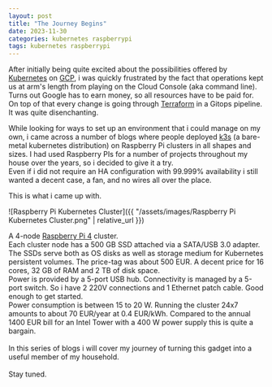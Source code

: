 ```yaml
---
layout: post
title: "The Journey Begins"
date: 2023-11-30
categories: kubernetes raspberrypi
tags: kubernetes raspberrypi
---
```

After initially being quite excited about the possibilities offered by [Kubernetes](https://kubernetes.io/) on [GCP](https://cloud.google.com/),
i was quickly frustrated by the fact that operations kept us at arm's length from playing on the Cloud Console (aka command line).<br/>
Turns out Google has to earn money, so all resources have to be paid for. On top of that
every change is going through [Terraform](https://www.terraform.io/) in a Gitops pipeline. It was quite disenchanting.

While looking for ways to set up an environment that i could manage on my own, i came across 
a number of blogs where people deployed [k3s](https://k3s.io/) (a bare-metal kubernetes distribution) on 
Raspberry Pi clusters in all shapes and sizes. I had used Raspberry PIs for a number of projects throughout my house over the years,
so i decided to give it a try.
<br/>
Even if i did not require an HA configuration with 99.999% availability i still wanted a decent case, a fan, and no wires all over the place.

This is what i came up with.

![Raspberry Pi Kubernetes Cluster]({{ "/assets/images/Raspberry Pi Kubernetes Cluster.png" | relative_url }})

A 4-node [Raspberry Pi 4](https://www.raspberrypi.com/products/raspberry-pi-4-model-b/) cluster.<br/>
Each cluster node has a 500 GB SSD attached via a SATA/USB 3.0 adapter. The SSDs serve both as OS disks as well as storage medium for Kubernetes persistent volumes. The price-tag was about 500 EUR. A decent price for 16 cores, 32 GB of RAM and 2 TB of disk space.<br/>
Power is provided by a 5-port USB hub. Connectivity is managed by a 5-port switch. So i have 2 220V connections and 1 Ethernet patch cable. Good enough to get started.<br/>
Power consumption is between 15 to 20 W. Running the cluster 24x7 amounts to about 70 EUR/year at 0.4 EUR/kWh. Compared to the annual 1400 EUR bill for an Intel Tower with a 400 W power supply this is quite a bargain.<br/>
<br/>
In this series of blogs i will cover my journey of turning this gadget into a useful member of my household.
<br/><br/>
Stay tuned.